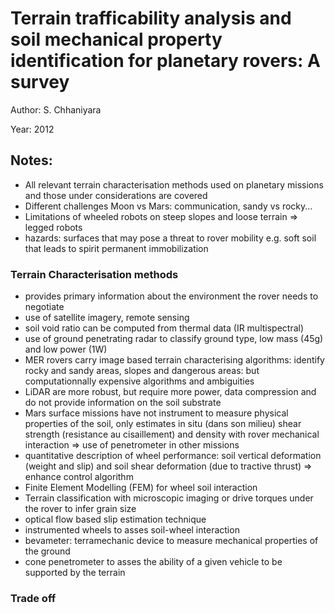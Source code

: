 # Terrain trafficability analysis and soil mechanical property identification for planetary rovers: A survey

Author: S. Chhaniyara

Year: 2012

Notes:
---

* All relevant terrain characterisation methods used on planetary missions and those under considerations are covered
* Different challenges Moon vs Mars: communication, sandy vs rocky...
* Limitations of wheeled robots on steep slopes and loose terrain => legged robots
* hazards: surfaces that may pose a threat to rover mobility e.g. soft soil that leads to spirit permanent immobilization

### Terrain Characterisation methods

* provides primary information about the environment the rover needs to negotiate
* use of satellite imagery, remote sensing
* soil void ratio can be computed from thermal data (IR multispectral)
* use of ground penetrating radar to classify ground type, low mass (45g) and low power (1W)
* MER rovers carry image based terrain characterising algorithms: identify rocky and sandy areas, slopes and dangerous areas: but computationnally expensive algorithms and ambiguities 
* LiDAR are more robust, but require more power, data compression and do not provide information on the soil substrate
* Mars surface missions have not instrument to measure physical properties of the soil, only estimates in situ (dans son milieu) shear strength (resistance au cisaillement) and density with rover mechanical interaction => use of penetrometer in other missions
* quantitative description of wheel performance: soil vertical deformation (weight and slip) and soil shear deformation (due to tractive thrust) => enhance control algorithm
* Finite Element Modelling (FEM) for wheel soil interaction
* Terrain classification with microscopic imaging or drive torques under the rover to infer grain size
* optical flow based slip estimation technique
* instrumented wheels to asses soil-wheel interaction
* bevameter: terramechanic device to measure mechanical properties of the ground
* cone penetrometer to asses the ability of a given vehicle to be supported by the terrain

### Trade off 